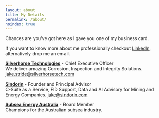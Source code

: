```yaml
---
layout: about
title: My Details
permalink: /about/
noindex: true
---
```

Chances are you've got here as I gave you one of my business card.

If you want to know more about me professionally checkout [LinkedIn](https://www.linkedin.com/in/jakestride/), alternatively drop me an email.

**[Silverhorse Technologies](https://www.silverhorsetech.com)** - Chief Executive Officer  
We deliver amazing Corrosion, Inspection and Integrity Solutions.  
[jake.stride@silverhorsetech.com](mailto:jake.stride@silverhorsetech.com)

**[Sindorin](https://www.sindorin.com)** - Founder and Principal Advisor  
C-Suite as a Service, FID Support, Data and AI Advisory for Mining and Energy Companies.
[jake@sindorin.com](mailto:jake@sindorin.com)

**[Subsea Energy Australia](https://www.subseaenergy.org.au/)** - Board Member  
Champions for the Australian subsea industry.
